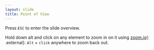 ```yaml
---
layout: slide
title: Point of View
---
```


Press `ESC` to enter the slide overview.

Hold down alt and click on any element to zoom in on it using [zoom.js](http://lab.hakim.se/zoom-js){: .external}. `Alt` + `click` anywhere to zoom back out.
